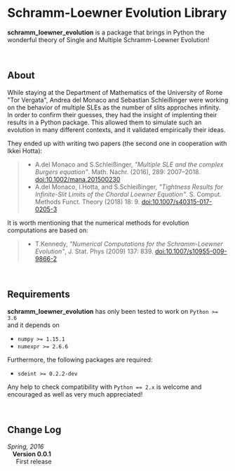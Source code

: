 # Schramm-Loewner Evolution Library

**schramm_loewner_evolution** is a package that brings in Python the wonderful theory of Single and Multiple Schramm-Loewner Evolution!

<br />

## About
While staying at the Department of Mathematics of the University of Rome "Tor Vergata", Andrea del Monaco and Sebastian Schleißinger were working on the behavior of multiple SLEs as the number of slits approches infinity.<br />
In order to confirm their guesses, they had the insight of implenting their results in a Python package. This allowed them to simulate such an evolution in many different contexts, and it validated empirically their ideas.<br />

They ended up with writing two papers (the second one in cooperation with Ikkei Hotta):

> - A.del Monaco and S.Schleißinger, *"Multiple SLE and the complex Burgers equation"*. Math. Nachr. (2016), 289: 2007–2018. [doi:10.1002/mana.201500230](doi:10.1002/mana.201500230)
> - A.del Monaco, I.Hotta, and S.Schleißinger, *"Tightness Results for Infinite-Slit Limits of the Chordal Loewner Equation"*. S. Comput. Methods Funct. Theory (2018) 18: 9. [doi:10.1007/s40315-017-0205-3](doi:10.1007/s40315-017-0205-3)

It is worth mentioning that the numerical methods for evolution computations are based on:

> - T.Kennedy, *"Numerical Computations for the Schramm-Loewner Evolution"*, J. Stat. Phys (2009) 137: 839. [doi:10.1007/s10955-009-9866-2](doi:10.1007/s10955-009-9866-2)


<br />


## Requirements
**schramm_loewner_evolution** has only been tested to work on `Python >= 3.6`<br />
and it depends on
- `numpy >= 1.15.1`
- `numexpr >= 2.6.6`

Furthermore, the following packages are required:
- `sdeint >= 0.2.2-dev`

Any help to check compatibility with `Python == 2.x` is welcome and encouraged as well as very much appreciated!


<br />


## Change Log
 _Spring, 2016_ <br />
&nbsp;&nbsp; **Version 0.0.1** <br />
&nbsp;&nbsp;&nbsp;&nbsp; First release


